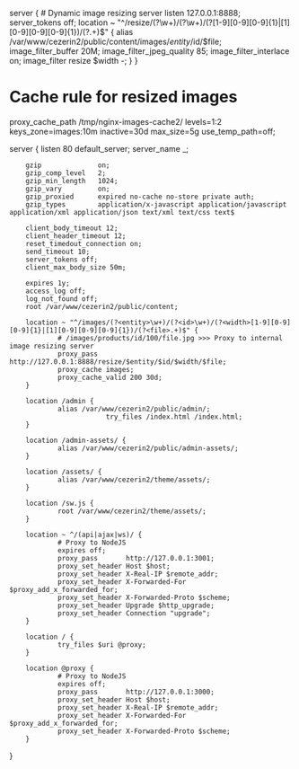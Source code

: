 server {
        # Dynamic image resizing server
        listen 127.0.0.1:8888;
        server_tokens off;
        location ~ "^/resize/(?<entity>\w+)/(?<id>\w+)/(?<width>[1-9][0-9][0-9]{1}|[1][0-9][0-9][0-9]{1})/(?<file>.+)$" {
                alias /var/www/cezerin2/public/content/images/$entity/$id/$file;
                image_filter_buffer 20M;
                image_filter_jpeg_quality 85;
                image_filter_interlace on;
                image_filter resize $width -;
        }
}

# Cache rule for resized images
proxy_cache_path /tmp/nginx-images-cache2/ levels=1:2 keys_zone=images:10m inactive=30d max_size=5g use_temp_path=off;

server {
        listen 80 default_server;
        server_name _;

        gzip              on;
        gzip_comp_level   2;
        gzip_min_length   1024;
        gzip_vary         on;
        gzip_proxied      expired no-cache no-store private auth;
        gzip_types        application/x-javascript application/javascript application/xml application/json text/xml text/css text$

        client_body_timeout 12;
        client_header_timeout 12;
        reset_timedout_connection on;
        send_timeout 10;
        server_tokens off;
        client_max_body_size 50m;

        expires 1y;
        access_log off;
        log_not_found off;
        root /var/www/cezerin2/public/content;

        location ~ "^/images/(?<entity>\w+)/(?<id>\w+)/(?<width>[1-9][0-9][0-9]{1}|[1][0-9][0-9][0-9]{1})/(?<file>.+)$" {
                # /images/products/id/100/file.jpg >>> Proxy to internal image resizing server
                proxy_pass http://127.0.0.1:8888/resize/$entity/$id/$width/$file;
                proxy_cache images;
                proxy_cache_valid 200 30d;
        }

        location /admin {
                alias /var/www/cezerin2/public/admin/;
                            try_files /index.html /index.html;
        }

        location /admin-assets/ {
                alias /var/www/cezerin2/public/admin-assets/;
        }

        location /assets/ {
                alias /var/www/cezerin2/theme/assets/;
        }

        location /sw.js {
                root /var/www/cezerin2/theme/assets/;
        }

        location ~ ^/(api|ajax|ws)/ {
                # Proxy to NodeJS
                expires off;
                proxy_pass       http://127.0.0.1:3001;
                proxy_set_header Host $host;
                proxy_set_header X-Real-IP $remote_addr;
                proxy_set_header X-Forwarded-For $proxy_add_x_forwarded_for;
                proxy_set_header X-Forwarded-Proto $scheme;
                proxy_set_header Upgrade $http_upgrade;
                proxy_set_header Connection "upgrade";
        }

        location / {
                try_files $uri @proxy;
        }

        location @proxy {
                # Proxy to NodeJS
                expires off;
                proxy_pass       http://127.0.0.1:3000;
                proxy_set_header Host $host;
                proxy_set_header X-Real-IP $remote_addr;
                proxy_set_header X-Forwarded-For $proxy_add_x_forwarded_for;
                proxy_set_header X-Forwarded-Proto $scheme;
        }
}